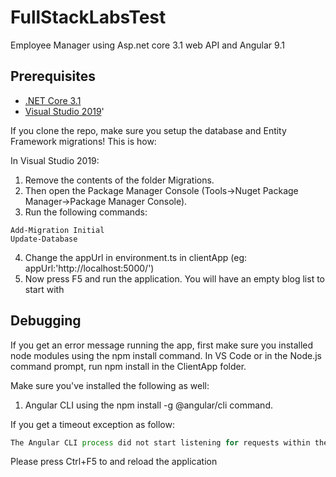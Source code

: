# FullStackLabsTest
Employee Manager using Asp.net core 3.1 web API and Angular 9.1

## Prerequisites
* [.NET Core 3.1](https://dotnet.microsoft.com/download/dotnet-core/3.1)
* [Visual Studio 2019](https://visualstudio.microsoft.com/vs/)'

If you clone the repo, make sure you setup the database and Entity Framework migrations! This is how:

In Visual Studio 2019:

1. Remove the contents of the folder Migrations.
2. Then open the Package Manager Console (Tools->Nuget Package Manager->Package Manager Console).
3. Run the following commands:

```
Add-Migration Initial
Update-Database
```
4. Change the appUrl in environment.ts in clientApp (eg: appUrl:'http://localhost:5000/')
5. Now press F5 and run the application. You will have an empty blog list to start with

## Debugging

If you get an error message running the app, first make sure you installed node modules using the npm install command. In VS Code or in the Node.js command prompt, run npm install in the ClientApp folder.

Make sure you've installed the following as well:

1. Angular CLI using the npm install -g @angular/cli command.

If you get a timeout exception as follow:

```javascript
The Angular CLI process did not start listening for requests within the timeout period of 0 seconds
```
Please press Ctrl+F5 to and reload the application
